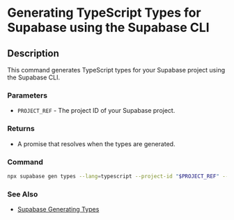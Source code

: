 # Generating TypeScript Types for Supabase using the Supabase CLI

## Description
This command generates TypeScript types for your Supabase project using the Supabase CLI.

### Parameters
- `PROJECT_REF` - The project ID of your Supabase project.

### Returns
- A promise that resolves when the types are generated.

### Command
```bash
npx supabase gen types --lang=typescript --project-id "$PROJECT_REF" --schema public > database.types.ts
```

### See Also
- [Supabase Generating Types](https://supabase.com/docs/guides/api/rest/generating-types)